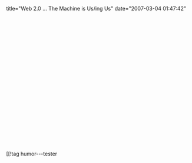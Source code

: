 title="Web 2.0 ... The Machine is Us/ing Us"
date="2007-03-04 01:47:42"
<div align"center"><object width="425" height="350"><param name="movie" value="http://www.youtube.com/v/6gmP4nk0EOE"></param><param name="wmode" value="transparent"></param><embed src="http://www.youtube.com/v/6gmP4nk0EOE" type="application/x-shockwave-flash" wmode="transparent" width="425" height="350"></embed></object></div>

[[!tag  humor---tester

